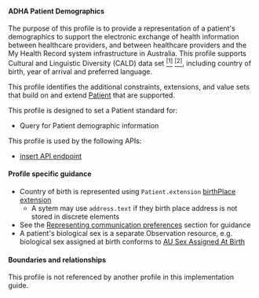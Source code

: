 #### ADHA Patient Demographics
The purpose of this profile is to provide a representation of a patient's demographics to support the electronic exchange of health information between healthcare providers, and between healthcare providers and the My Health Record system infrastructure in Australia. This profile supports Cultural and Linguistic Diversity (CALD) data set [<sup>[1]</sup>](https://www.abs.gov.au/AUSSTATS/abs@.nsf/Latestproducts/1289.0Main%20Features11999) [<sup>[2]</sup>](https://meteor.aihw.gov.au/content/index.phtml/itemId/491352), including country of birth, year of arrival and preferred language.

This profile identifies the additional constraints, extensions, and value sets that build on and extend [Patient](http://hl7.org/fhir/R4/patient.html) that are supported. 

This profile is designed to set a Patient standard for:
* Query for Patient demographic information

This profile is used by the following APIs:
* [insert API endpoint](StructureDefinition-TBD-1.html)


#### Profile specific guidance
- Country of birth is represented using `Patient.extension` [birthPlace extension](http://hl7.org/fhir/StructureDefinition/patient-birthPlace)
  - A sytem may use `address.text` if they birth place address is not stored in discrete elements
- See the [Representing communication preferences](guidance.html#representing-communication-preferences) section for guidance
- A patient's biological sex is a separate Observation resource, e.g. biological sex assigned at birth conforms to [AU Sex Assigned At Birth](http://build.fhir.org/ig/hl7au/au-fhir-base/StructureDefinition-au-sexassignedatbirth.html)


#### Boundaries and relationships
This profile is not referenced by another profile in this implementation guide.  

